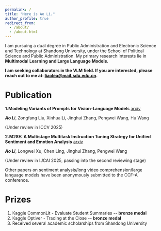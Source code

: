 ```yaml
---
permalink: /
title: "Here is Ao Li."
author_profile: true
redirect_from: 
  - /about/
  - /about.html
---
```


I am pursuing a dual degree in Public Administration and Electronic Science and Technology at Shandong University, under the School of Political Science and Public Administration. My primary research interests lie in **Multimodal Learning and Large Language Models.** 

**I am seeking collaborators in the VLM field. If you are interested, please reach out to me at: liaolea@mail.sdu.edu.cn.**

Publication
======
**1.Modeling Variants of Prompts for Vision-Language Models** [arxiv](https://arxiv.org/abs/2503.08229)

***Ao Li***, Zongfang Liu, Xinhua Li, Jinghui Zhang, Pengwei Wang, Hu Wang

(Under review in ICCV 2025)

**2.M2SE: A Multistage Multitask Instruction Tuning Strategy for Unified Sentiment and Emotion Analysis** [arxiv](https://arxiv.org/abs/2412.08049)

***Ao Li***, Longwei Xu, Chen Ling, Jinghui Zhang, Pengwei Wang

(Under review in IJCAI 2025, passing into the second reviewing stage)

Other papers on sentiment analysis/long video comprehension/large language models have been anonymously submitted to the CCF-A conference.

Prizes
======
1. Kaggle CommonLit - Evaluate Student Summaries -- **bronze medal**
2. Kaggle Optiver - Trading at the Close -- **bronze medal**
3. Received several academic scholarships from Shandong University
